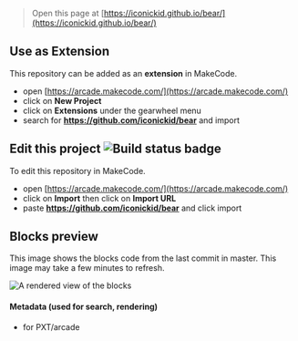  


> Open this page at [https://iconickid.github.io/bear/](https://iconickid.github.io/bear/)

## Use as Extension

This repository can be added as an **extension** in MakeCode.

* open [https://arcade.makecode.com/](https://arcade.makecode.com/)
* click on **New Project**
* click on **Extensions** under the gearwheel menu
* search for **https://github.com/iconickid/bear** and import

## Edit this project ![Build status badge](https://github.com/iconickid/bear/workflows/MakeCode/badge.svg)

To edit this repository in MakeCode.

* open [https://arcade.makecode.com/](https://arcade.makecode.com/)
* click on **Import** then click on **Import URL**
* paste **https://github.com/iconickid/bear** and click import

## Blocks preview

This image shows the blocks code from the last commit in master.
This image may take a few minutes to refresh.

![A rendered view of the blocks](https://github.com/iconickid/bear/raw/master/.github/makecode/blocks.png)

#### Metadata (used for search, rendering)

* for PXT/arcade
<script src="https://makecode.com/gh-pages-embed.js"></script><script>makeCodeRender("{{ site.makecode.home_url }}", "{{ site.github.owner_name }}/{{ site.github.repository_name }}");</script>
